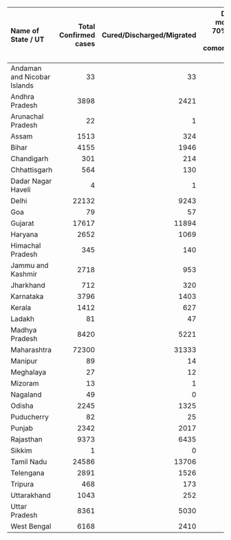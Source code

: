| Name of State / UT          |   Total Confirmed cases |   Cured/Discharged/Migrated |   Deaths ( more than 70% cases due to comorbidities ) |
|:----------------------------|------------------------:|----------------------------:|------------------------------------------------------:|
| Andaman and Nicobar Islands |                      33 |                          33 |                                                     0 |
| Andhra Pradesh              |                    3898 |                        2421 |                                                    64 |
| Arunachal Pradesh           |                      22 |                           1 |                                                     0 |
| Assam                       |                    1513 |                         324 |                                                     4 |
| Bihar                       |                    4155 |                        1946 |                                                    24 |
| Chandigarh                  |                     301 |                         214 |                                                     5 |
| Chhattisgarh                |                     564 |                         130 |                                                     1 |
| Dadar Nagar Haveli          |                       4 |                           1 |                                                     0 |
| Delhi                       |                   22132 |                        9243 |                                                   556 |
| Goa                         |                      79 |                          57 |                                                     0 |
| Gujarat                     |                   17617 |                       11894 |                                                  1092 |
| Haryana                     |                    2652 |                        1069 |                                                    23 |
| Himachal Pradesh            |                     345 |                         140 |                                                     5 |
| Jammu and Kashmir           |                    2718 |                         953 |                                                    33 |
| Jharkhand                   |                     712 |                         320 |                                                     5 |
| Karnataka                   |                    3796 |                        1403 |                                                    52 |
| Kerala                      |                    1412 |                         627 |                                                    11 |
| Ladakh                      |                      81 |                          47 |                                                     1 |
| Madhya Pradesh              |                    8420 |                        5221 |                                                   364 |
| Maharashtra                 |                   72300 |                       31333 |                                                  2465 |
| Manipur                     |                      89 |                          14 |                                                     0 |
| Meghalaya                   |                      27 |                          12 |                                                     1 |
| Mizoram                     |                      13 |                           1 |                                                     0 |
| Nagaland                    |                      49 |                           0 |                                                     0 |
| Odisha                      |                    2245 |                        1325 |                                                     7 |
| Puducherry                  |                      82 |                          25 |                                                     0 |
| Punjab                      |                    2342 |                        2017 |                                                    46 |
| Rajasthan                   |                    9373 |                        6435 |                                                   203 |
| Sikkim                      |                       1 |                           0 |                                                     0 |
| Tamil Nadu                  |                   24586 |                       13706 |                                                   197 |
| Telengana                   |                    2891 |                        1526 |                                                    92 |
| Tripura                     |                     468 |                         173 |                                                     0 |
| Uttarakhand                 |                    1043 |                         252 |                                                     7 |
| Uttar Pradesh               |                    8361 |                        5030 |                                                   222 |
| West Bengal                 |                    6168 |                        2410 |                                                   335 |